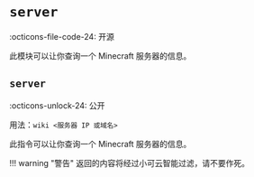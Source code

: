 # `server`

:octicons-file-code-24: 开源

此模块可以让你查询一个 Minecraft 服务器的信息。

## `server`
:octicons-unlock-24: 公开

用法：`wiki <服务器 IP 或域名>`

此指令可以让你查询一个 Minecraft 服务器的信息。

!!! warning "警告"
    返回的内容将经过小可云智能过滤，请不要作死。
